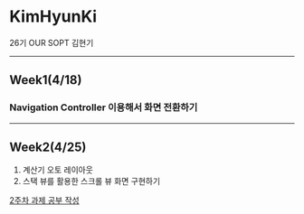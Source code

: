 # KimHyunKi
26기 OUR SOPT 김현기

***

## Week1(4/18)


### Navigation Controller 이용해서 화면 전환하기


***

## Week2(4/25)
1. 계산기 오토 레이아웃
2. 스택 뷰를 활용한 스크롤 뷰 화면 구현하기 

[2주차 과제 공부 작성](https://github.com/26th-SOPT-iOS/KimHyunKi/blob/master/Week2/%EB%AC%B4%EC%A0%9C.md)
